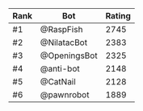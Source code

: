 Rank|Bot|Rating
---|---|---
#1|@RaspFish|2745
#2|@NilatacBot|2383
#3|@OpeningsBot|2325
#4|@anti-bot|2148
#5|@CatNail|2128
#6|@pawnrobot|1889
